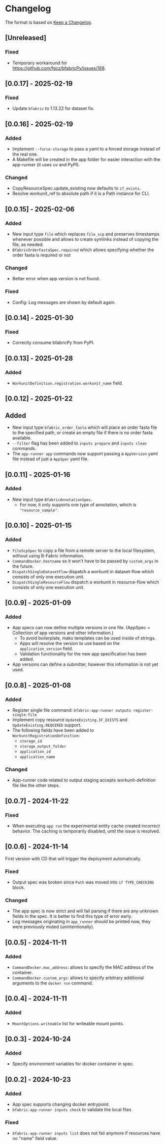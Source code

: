 # Changelog

The format is based on [Keep a Changelog](https://keepachangelog.com/en/1.1.0/).

## \[Unreleased\]

### Fixed

- Temporary workaround for https://github.com/fgcz/bfabricPy/issues/168.

## \[0.0.17\] - 2025-02-19

### Fixed

- Update `bfabric` to 1.13.22 for dataset fix.

## \[0.0.16\] - 2025-02-19

### Added

- Implement `--force-storage` to pass a yaml to a forced storage instead of the real one.
- A Makefile will be created in the app folder for easier interaction with the app-runner (it uses uv and PyPI).

### Changed

- CopyResourceSpec.update_existing now defaults to `if_exists`.
- Resolve workunit_ref to absolute path if it is a Path instance for CLI.

## \[0.0.15\] - 2025-02-06

### Added

- New input type `file` which replaces `file_scp` and preserves timestamps whenever possible and allows to create
    symlinks instead of copying the file, as needed.
- `BfabricOrderFastaSpec.required` which allows specifying whether the order fasta is required or not

### Changed

- Better error when app version is not found.

### Fixed

- Config: Log messages are shown by default again.

## \[0.0.14\] - 2025-01-30

### Fixed

- Correctly consume bfabricPy from PyPI.

## \[0.0.13\] - 2025-01-28

### Added

- `WorkunitDefinition.registration.workunit_name` field.

## \[0.0.12\] - 2025-01-22

## Added

- New input type `bfabric_order_fasta` which will place an order fasta file to the specified path, or create an empty
    file if there is no order fasta available.
- `--filter` flag has been added to `inputs prepare` and `inputs clean` commands.
- The `app-runner app` commands now support passing a `AppVersion` yaml file instead of just a `AppSpec` yaml file.

## \[0.0.11\] - 2025-01-16

### Added

- New input type `BfabricAnnotationSpec`.
    - For now, it only supports one type of annotation, which is `"resource_sample"`.

## \[0.0.10\] - 2025-01-15

### Added

- `FileScpSpec` to copy a file from a remote server to the local filesystem, without using B-Fabric information.
- `CommandDocker.hostname` so it won't have to be passed by `custom_args` in the future.
- `DispatchSingleDatasetFlow` dispatch a workunit in dataset-flow which consists of only one execution unit.
- `DispatchSingleResourceFlow` dispatch a workunit in resource-flow which consists of only one execution unit.

## \[0.0.9\] - 2025-01-09

### Added

- App specs can now define multiple versions in one file. (AppSpec = Collection of app versions and other information.)
    - To avoid boilerplate, mako templates can be used inside of strings.
    - Apps will resolve the version to use based on the `application_version` field.
    - Validation functionality for the new app specification has been added.
- App versions can define a submitter, however this information is not yet used.

## \[0.0.8\] - 2025-01-08

### Added

- Register single file command: `bfabric-app-runner outputs register-single-file`
- Implement copy resource `UpdateExisting.IF_EXISTS` and `UpdateExisting.REQUIRED` support.
- The following fields have been added to `WorkunitRegistrationDefinition`:
    - `storage_id`
    - `storage_output_folder`
    - `application_id`
    - `application_name`

### Changed

- App-runner code related to output staging accepts workunit-definition file like the other steps.

## \[0.0.7\] - 2024-11-22

### Fixed

- When executing `app run` the experimental entity cache created incorrect behavior. The caching is temporarily disabled,
    until the issue is resolved.

## \[0.0.6\] - 2024-11-14

First version with CD that will trigger the deployment automatically.

### Fixed

- Output spec was broken since `Path` was moved into `if TYPE_CHECKING` block.

### Changed

- The app spec is now strict and will fail parsing if there are any unknown fields in the spec. It is better to find
    this type of error early.
- Log messages originating in `app_runner` should be printed now, they were previously muted (unintentionally).

## \[0.0.5\] - 2024-11-11

### Added

- `CommandDocker.mac_address`: allows to specify the MAC address of the container.
- `CommandDocker.custom_args`: allows to specify arbitrary additional arguments to the `docker run` command.

## \[0.0.4\] - 2024-11-11

### Added

- `MountOptions.writeable` list for writeable mount points.

## \[0.0.3\] - 2024-10-24

### Added

- Specify environment variables for docker container in spec.

## \[0.0.2\] - 2024-10-23

### Added

- App spec supports changing docker entrypoint.
- `bfabric-app-runner inputs check` to validate the local files

### Fixed

- `bfabric-app-runner inputs list` does not fail anymore if resources have no "name" field value.
